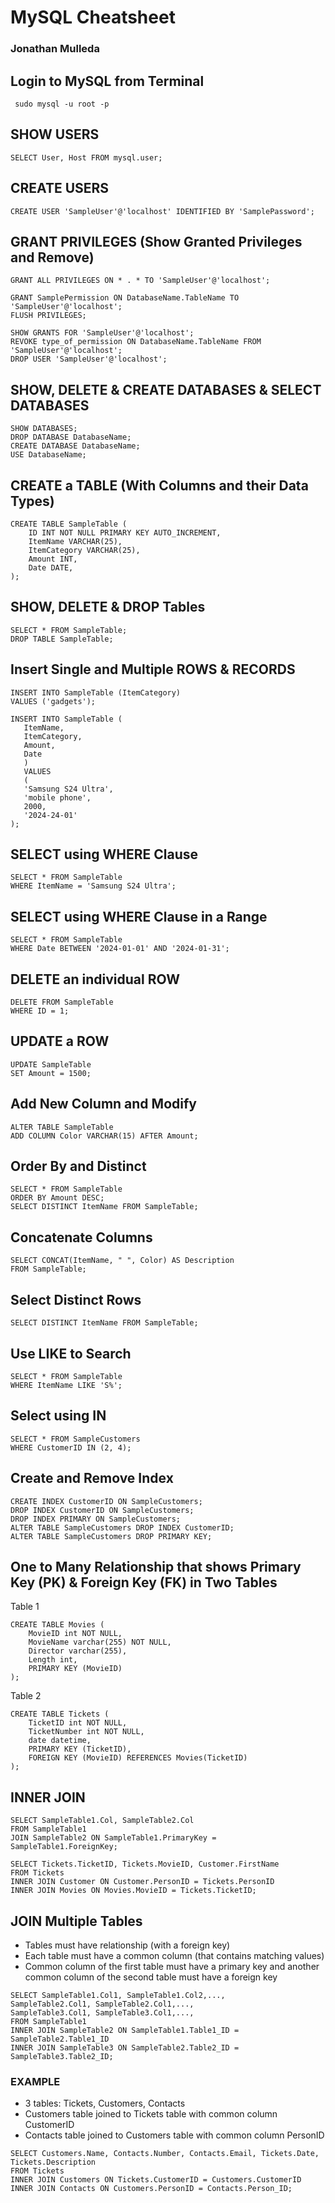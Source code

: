 # MySQL Cheatsheet
### Jonathan Mulleda
   
## Login to MySQL from Terminal
```
 sudo mysql -u root -p
```      
## SHOW USERS
```
SELECT User, Host FROM mysql.user;
```
## CREATE USERS
```
CREATE USER 'SampleUser'@'localhost' IDENTIFIED BY 'SamplePassword';
```
## GRANT PRIVILEGES (Show Granted Privileges and Remove)
```
GRANT ALL PRIVILEGES ON * . * TO 'SampleUser'@'localhost';

GRANT SamplePermission ON DatabaseName.TableName TO 'SampleUser'@'localhost'; 
FLUSH PRIVILEGES; 

SHOW GRANTS FOR 'SampleUser'@'localhost'; 
REVOKE type_of_permission ON DatabaseName.TableName FROM 'SampleUser'@'localhost'; 
DROP USER 'SampleUser'@'localhost'; 
```   
## SHOW, DELETE & CREATE DATABASES & SELECT DATABASES
```
SHOW DATABASES; 
DROP DATABASE DatabaseName; 
CREATE DATABASE DatabaseName; 
USE DatabaseName; 
```
## CREATE a TABLE (With Columns and their Data Types)
```
CREATE TABLE SampleTable (
    ID INT NOT NULL PRIMARY KEY AUTO_INCREMENT,
    ItemName VARCHAR(25), 
    ItemCategory VARCHAR(25),
    Amount INT,
    Date DATE,
);
```
## SHOW, DELETE & DROP Tables
```
SELECT * FROM SampleTable; 
DROP TABLE SampleTable; 
```
## Insert Single and Multiple ROWS & RECORDS 
```
INSERT INTO SampleTable (ItemCategory)
VALUES ('gadgets');

INSERT INTO SampleTable (
   ItemName, 
   ItemCategory, 
   Amount,
   Date
   ) 
   VALUES
   (
   'Samsung S24 Ultra', 
   'mobile phone', 
   2000,
   '2024-24-01'
);
```
## SELECT using WHERE Clause
```
SELECT * FROM SampleTable
WHERE ItemName = 'Samsung S24 Ultra';
```
## SELECT using WHERE Clause in a Range
```
SELECT * FROM SampleTable
WHERE Date BETWEEN '2024-01-01' AND '2024-01-31';
```
## DELETE an individual ROW
```
DELETE FROM SampleTable
WHERE ID = 1;
```
## UPDATE a ROW
```
UPDATE SampleTable 
SET Amount = 1500;
```
## Add New Column and Modify
```
ALTER TABLE SampleTable
ADD COLUMN Color VARCHAR(15) AFTER Amount;
```
## Order By and Distinct
```
SELECT * FROM SampleTable
ORDER BY Amount DESC;
SELECT DISTINCT ItemName FROM SampleTable;
```
## Concatenate Columns
```
SELECT CONCAT(ItemName, " ", Color) AS Description
FROM SampleTable;
```
## Select Distinct Rows
```
SELECT DISTINCT ItemName FROM SampleTable;
```
## Use LIKE to Search
```
SELECT * FROM SampleTable
WHERE ItemName LIKE 'S%';
```
## Select using IN
```
SELECT * FROM SampleCustomers
WHERE CustomerID IN (2, 4);
```
## Create and Remove Index
```
CREATE INDEX CustomerID ON SampleCustomers;
DROP INDEX CustomerID ON SampleCustomers;
DROP INDEX PRIMARY ON SampleCustomers;
ALTER TABLE SampleCustomers DROP INDEX CustomerID;
ALTER TABLE SampleCustomers DROP PRIMARY KEY;
```
## One to Many Relationship that shows Primary Key (PK) & Foreign Key (FK) in Two Tables
Table 1
```
CREATE TABLE Movies (
    MovieID int NOT NULL,
    MovieName varchar(255) NOT NULL,
    Director varchar(255),
    Length int,
    PRIMARY KEY (MovieID)
);
```
Table 2
```
CREATE TABLE Tickets (
    TicketID int NOT NULL,
    TicketNumber int NOT NULL,
    date datetime,
    PRIMARY KEY (TicketID),
    FOREIGN KEY (MovieID) REFERENCES Movies(TicketID)
);
```
## INNER JOIN
```
SELECT SampleTable1.Col, SampleTable2.Col
FROM SampleTable1
JOIN SampleTable2 ON SampleTable1.PrimaryKey = SampleTable1.ForeignKey;
```
```
SELECT Tickets.TicketID, Tickets.MovieID, Customer.FirstName
FROM Tickets
INNER JOIN Customer ON Customer.PersonID = Tickets.PersonID
INNER JOIN Movies ON Movies.MovieID = Tickets.TicketID; 
```
## JOIN Multiple Tables

 - Tables must have relationship (with a foreign key)
 - Each table must have a common column (that contains matching values)
 - Common column of the first table must have a primary key and another common column of the second table must have a foreign key
```
SELECT SampleTable1.Col1, SampleTable1.Col2,..., 
SampleTable2.Col1, SampleTable2.Col1,..., 
SampleTable3.Col1, SampleTable3.Col1,..., 
FROM SampleTable1
INNER JOIN SampleTable2 ON SampleTable1.Table1_ID = SampleTable2.Table1_ID 
INNER JOIN SampleTable3 ON SampleTable2.Table2_ID = SampleTable3.Table2_ID; 
```

### EXAMPLE
  
 - 3 tables: Tickets, Customers, Contacts
 - Customers table joined to Tickets table with common column CustomerID
 - Contacts table joined to Customers table with common column PersonID
```
SELECT Customers.Name, Contacts.Number, Contacts.Email, Tickets.Date, Tickets.Description 
FROM Tickets
INNER JOIN Customers ON Tickets.CustomerID = Customers.CustomerID
INNER JOIN Contacts ON Customers.PersonID = Contacts.Person_ID;
```
